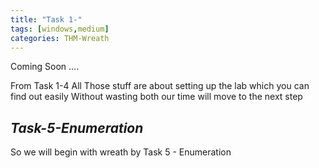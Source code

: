 ```yaml
---
title: "Task 1-"
tags: [windows,medium]
categories: THM-Wreath
---
```


Coming Soon ....

From Task 1-4 All Those stuff are about setting up the lab which you can find out easily 
Without wasting both our time will move to the next step 

## *Task-5-Enumeration*
So we will begin with wreath by Task 5 - Enumeration 
